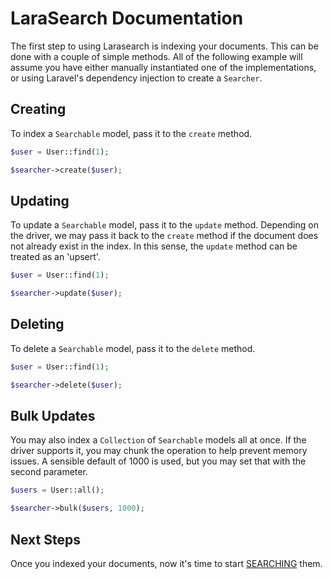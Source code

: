 # LaraSearch Documentation

The first step to using Larasearch is indexing your documents. This can be done with a couple of simple methods. All of the following example will assume you have either manually instantiated one of the implementations, or using Laravel's dependency injection to create a `Searcher`.

## Creating

To index a `Searchable` model, pass it to the `create` method.

```php
$user = User::find(1);

$searcher->create($user);
```

## Updating

To update a `Searchable` model, pass it to the `update` method. Depending on the driver, we may pass it back to the `create` method if the document does not already exist in the index. In this sense, the `update` method can be treated as an 'upsert'.

```php
$user = User::find(1);

$searcher->update($user);
```

## Deleting

To delete a `Searchable` model, pass it to the `delete` method.

```php
$user = User::find(1);

$searcher->delete($user);
```

## Bulk Updates

You may also index a `Collection` of `Searchable` models all at once. If the driver supports it, you may chunk the operation to help prevent memory issues. A sensible default of 1000 is used, but you may set that with the second parameter.

```php
$users = User::all();

$searcher->bulk($users, 1000);
```

## Next Steps

Once you indexed your documents, now it's time to start [SEARCHING](searching.md) them.
